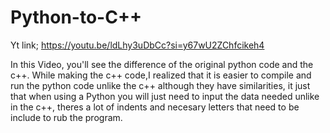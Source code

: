 # Python-to-C++

Yt link;
https://youtu.be/ldLhy3uDbCc?si=y67wU2ZChfcikeh4

In this Video, you'll see the difference of the original python code and the c++. While making the c++ code,I realized that it is easier to compile and run the python code unlike the c++ although they have similarities, it just that when using a Python you will just need to input the data needed unlike in the c++, theres a lot of indents and necesary letters that need to be include to rub the program.
